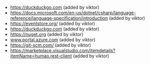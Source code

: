 - https://duckduckgo.com (added by viktor)
- https://docs.microsoft.com/en-us/dotnet/csharp/language-reference/language-specification/introduction (added by viktor)
- https://eventstore.org/ (added by viktor)
- https://duckduckgo.com (added by viktor)
- https://nuget.org (added by viktor)
- www.portal.azure.com (added by viktor)
- https://git-scm.com/ (added by viktor)
- https://marketplace.visualstudio.com/itemdetails?itemName=humao.rest-client (added by viktor)
